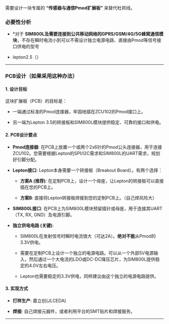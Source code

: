 
需要设计一块专属的 **“传感器与通信Pmod扩展板”** 来替代杜邦线。

### 必要性分析
- *对于 **SIM800L及需要连接到公共移动网络的GPRS/GSM/4G/5G蜂窝通信模块**，不存在瞬时电流小到可以不需设计独立电源电路、直接由Pmod等信号接口供电的型号
	
- lepton2.5（）
---
### PCB设计（如果采用这种办法）
#### 1. **设计目标**

这块扩展板（PCB）的目标是：

- 一端通过标准的Pmod连接器，牢固地插在ZCU102的Pmod接口上。
    
- 另一端为Lepton 3.5的转接板和SIM800L模块提供稳定、可靠的接口和供电。
    

#### 2. **PCB设计要点**

- **Pmod连接器**: 在PCB上放置一个或两个2x6针的Pmod公头连接器，用于连接ZCU102。您需要根据Lepton的SPI/I2C需求和SIM800L的UART需求，规划好引脚分配。
    
- **Lepton接口**: Lepton本身需要一个转接板（Breakout Board）。有两个选择：
    
    - **方案A (推荐)**: 在定制PCB上，设计一个母座，让Lepton的转接板可以直接插在您的PCB上。
        
    - **方案B**: 直接将Lepton转接板焊接到您的定制PCB上。（自己焊风险大）
        
- **SIM800L接口**: 在PCB上为SIM800L模块预留插针或母座，用于连接其UART（TX, RX, GND）及电源引脚。
    
- **独立供电电路 (关键)**:
    
    - SIM800L在发射信号时瞬时电流很大（可达2A）。**绝对不能**从Pmod的3.3V供电。
        
    - 需要在定制PCB上设计一个独立的电源电路。可以从一个外部5V电源输入，然后通过一个大电流的LDO或DC-DC降压芯片，为SIM800L提供稳定的4.0V左右电压。
        
    - Lepton也需要稳定的3.3V供电，同样建议由这个独立的电源电路提供。
        

#### 3. **实现方式**

- **打样生产**: 嘉立创(JLCEDA)
    
- **焊接**: 自己焊接元器件，或者利用平台的SMT贴片和焊接服务。
    

---



